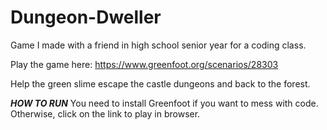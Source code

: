 # Dungeon-Dweller

Game I made with a friend in high school senior year for a coding class.

Play the game here: https://www.greenfoot.org/scenarios/28303

Help the green slime escape the castle dungeons and back to the forest.




___HOW TO RUN___
You need to install Greenfoot if you want to mess with code. Otherwise, click on the link to play in browser.





